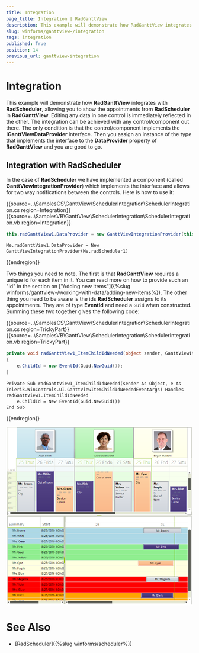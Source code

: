 ```yaml
---
title: Integration
page_title: Integration | RadGanttView
description: This example will demonstrate how RadGanttView integrates with RadScheduler.
slug: winforms/ganttview-/integration
tags: integration
published: True
position: 14
previous_url: ganttview-integration
---
```


# Integration

This example will demonstrate how __RadGanttView__ integrates with __RadScheduler__, allowing you to show the appointments from __RadScheduler__ in __RadGanttView__. Editing any data in one control is immediately reflected in the other. The integration can be achieved with any control/component out there. The only condition is that the control/component implements the __IGanttViewDataProvider__ interface. Then you assign an instance of the type that implements the interface to the __DataProvider__ property of __RadGanttView__ and you are good to go.

## Integration with RadScheduler

In the case of __RadScheduler__ we have implemented a component (called __GanttViewIntegrationProvider__) which implements the interface and allows for two way notifications between the controls. Here is how to use it: 

{{source=..\SamplesCS\GanttView\SchedulerIntegration\SchedulerIntegration.cs region=Integration}} 
{{source=..\SamplesVB\GanttView\SchedulerIntegration\SchedulerIntegration.vb region=Integration}} 

````C#
this.radGanttView1.DataProvider = new GanttViewIntegrationProvider(this.radScheduler1);

````
````VB.NET
Me.radGanttView1.DataProvider = New GanttViewIntegrationProvider(Me.radScheduler1)

````

{{endregion}} 
 

Two things you need to note. The first is that __RadGanttView__ requires a unique id for each item in it. You can read more on how to provide such an "id" in the section on ["Adding new items"]({%slug winforms/ganttview-/working-with-data/adding-new-items%}). The other thing you need to be aware is the ids __RadScheduler__ assigns to its appointments. They are of type __EventId__ and need a `Guid` when constructed. Summing these two together gives the following code:   

{{source=..\SamplesCS\GanttView\SchedulerIntegration\SchedulerIntegration.cs region=TrickyPart}} 
{{source=..\SamplesVB\GanttView\SchedulerIntegration\SchedulerIntegration.vb region=TrickyPart}} 

````C#
private void radGanttView1_ItemChildIdNeeded(object sender, GanttViewItemChildIdNeededEventArgs e)
{
    e.ChildId = new EventId(Guid.NewGuid());
}

````
````VB.NET
Private Sub radGanttView1_ItemChildIdNeeded(sender As Object, e As Telerik.WinControls.UI.GanttViewItemChildIdNeededEventArgs) Handles radGanttView1.ItemChildIdNeeded
    e.ChildId = New EventId(Guid.NewGuid())
End Sub

````

{{endregion}} 

![ganttview-integration 001](images/ganttview-integration001.png)

# See Also
* [RadScheduler]({%slug winforms/scheduler%})